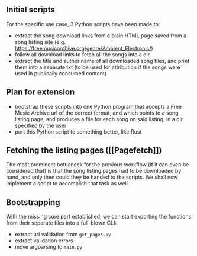 ## Initial scripts
For the specific use case, 3 Python scripts have been made to:
- extract the song download links from a plain HTML page saved from a song listing site (e.g. https://freemusicarchive.org/genre/Ambient_Electronic/)
- follow all download links to fetch all the songs into a dir
- extract the title and author name of all downloaded song files, and print them into a separate txt (to be used for attribution if the songs were used in publically consumed content)

## Plan for extension
- bootstrap these scripts into one Python program that accepts a Free Music Archive url of the correct format, and which points to a song listing page, and produces a file for each song on said listing, in a dir specified by the user
- port this Python script to something better, like Rust

## Fetching the listing pages ([[Pagefetch]])
The most prominent bottleneck for the previous workflow (if it can even be considered that) is that the song listing pages had to be downloaded by hand, and only then could they be handed to the scripts. We shall now implement a script to accomplish that task as well.

## Bootstrapping
With the missing core part established, we can start exporting the functions from their separate files into a full-blown CLI:
- extract url validation from `get_pages.py`
- extract validation errors
- move argparsing to `main.py`